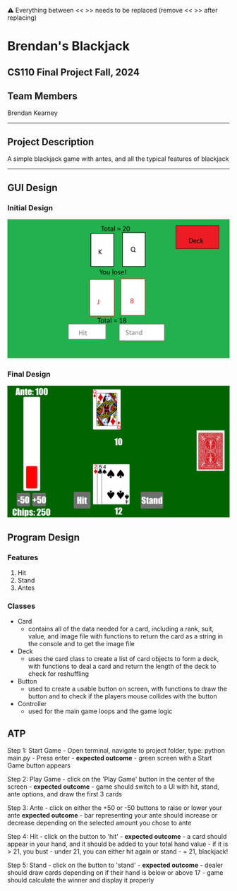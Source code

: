 
:warning: Everything between << >> needs to be replaced (remove << >> after replacing)

# Brendan's Blackjack
## CS110 Final Project  Fall, 2024

## Team Members

Brendan Kearney

***

## Project Description

A simple blackjack game with antes, and all the typical features of blackjack

***    

## GUI Design

### Initial Design

![initial gui](assets/gui_basic.png)

### Final Design

![final gui](assets/final-gui.png)

## Program Design

### Features

1. Hit
2. Stand
3. Antes


### Classes

- Card
    - contains all of the data needed for a card, including a rank, suit, value, and image file with functions to return the card as a string in the console and to get the image file
- Deck
    - uses the card class to create a list of card objects to form a deck, with functions to deal a card and return the length of the deck to check for reshuffling
- Button
    - used to create a usable button on screen, with functions to draw the button and to check if the players mouse collides with the button
- Controller
    - used for the main game loops and the game logic


## ATP

Step 1: Start Game
    - Open terminal, navigate to project folder, type: python main.py
    - Press enter
    - **expected outcome**
    - green screen with a Start Game button appears

Step 2: Play Game
    - click on the 'Play Game' button in the center of the screen
    - **expected outcome**
    - game should switch to a UI with hit, stand, ante options, and draw the first 3 cards

Step 3: Ante
    - click on either the +50 or -50 buttons to     raise or lower your ante
    **expected outcome**
    - bar representing your ante should increase or decrease depending on the selected amount you chose to ante

Step 4: Hit
    - click on the button to 'hit'
    - **expected outcome**
    - a card should appear in your hand, and it should be added to your total hand value
    - if it is > 21, you bust
    - under 21, you can either hit again or stand
    - = 21, blackjack!

Step 5: Stand
    - click on the button to 'stand'
    - **expected outcome**
    - dealer should draw cards depending on if their hand is below or above 17
    - game should calculate the winner and display it properly
